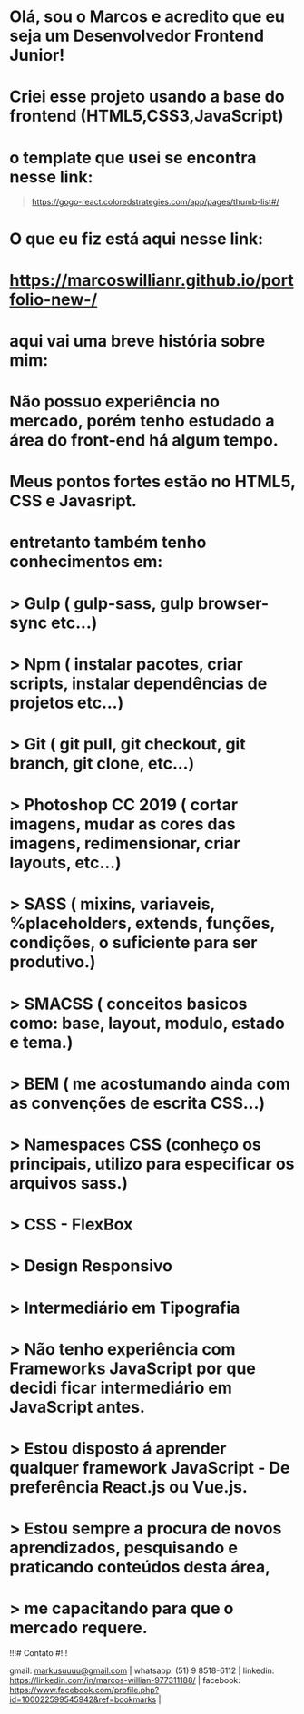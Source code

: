 # Olá, sou o Marcos e acredito que eu seja um Desenvolvedor Frontend Junior!

# Criei esse projeto usando a base do frontend (HTML5,CSS3,JavaScript)
#
# o template que usei se encontra nesse link: 
> https://gogo-react.coloredstrategies.com/app/pages/thumb-list#/

# O que eu fiz está aqui nesse link: 
# https://marcoswillianr.github.io/portfolio-new-/

# aqui vai uma breve história sobre mim:
#
# Não possuo experiência no mercado, porém tenho estudado a área do front-end há algum tempo.
# Meus pontos fortes estão no HTML5, CSS e Javasript.
# entretanto também tenho conhecimentos em:
# 
# > Gulp ( gulp-sass, gulp browser-sync etc...)
# > Npm  ( instalar pacotes, criar scripts, instalar dependências de projetos etc...)
# > Git  ( git pull, git checkout, git branch, git clone, etc...)
# > Photoshop CC 2019 ( cortar imagens, mudar as cores das imagens, redimensionar, criar layouts, etc...)
# > SASS ( mixins, variaveis, %placeholders, extends, funções, condições, o suficiente para ser produtivo.)
# > SMACSS ( conceitos basicos como: base, layout, modulo, estado e tema.)
# > BEM ( me acostumando ainda com as convenções de escrita CSS...)
# > Namespaces CSS (conheço os principais, utilizo para especificar os arquivos sass.)
# > CSS - FlexBox
# > Design Responsivo
# > Intermediário em Tipografia
# > Não tenho experiência com Frameworks JavaScript por que decidi ficar intermediário em JavaScript antes.
# > Estou disposto á aprender qualquer framework JavaScript - De preferência React.js ou Vue.js.

# > Estou sempre a procura de novos aprendizados, pesquisando e praticando conteúdos desta área,
# > me capacitando para que o mercado requere.  


!!!# Contato #!!!

gmail: markusuuuu@gmail.com |
whatsapp: (51) 9 8518-6112 |
linkedin: https://linkedin.com/in/marcos-willian-977311188/ |
facebook: https://www.facebook.com/profile.php?id=100022599545942&ref=bookmarks | 
